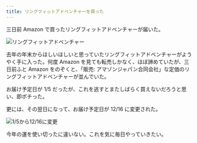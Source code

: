 ```yaml
---
title: リングフィットアドベンチャーを買った
---
```


三日前 Amazon で買ったリングフィットアドベンチャーが届いた。

![リングフィットアドベンチャー](https://i.imgur.com/Zm25fo3.jpg)

去年の年末からほしいほしいと思っていたリングフィットアドベンチャーがようやく手に入った。何度 Amazon を見ても転売しかなく、ほぼ諦めていたが、三日前ふと Amazon をのぞくと、「販売: アマゾンジャパン合同会社」な定価のリングフィットアドベンチャーが並んでいた。

お届け予定日が 1/5 だったが、これを逃すとまたしばらく買えないだろうと思い、即ポチった。

更には、その翌日になって、お届け予定日が 12/16 に変更された。

![1/5から12/16に変更](https://i.imgur.com/Y9VPQVW.jpg)

今年の運を使い切ったに違いない。これを気に毎日やっていきたい。